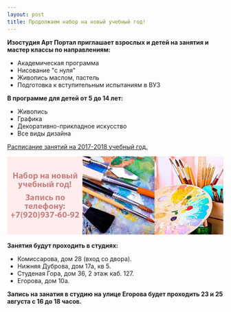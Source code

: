 ```yaml
---
layout: post
title: Продолжаем набор на новый учебный год!
---
```

<p style="font-weight: bold;">Изостудия Арт Портал приглашает взроcлых и детей на занятия и мастер классы по направлениям:</p>
<ul>
	<li>Академическая программа</li>
	<li>Hисование "с нуля"</li>
	<li>Живопись маслом, пастель</li>
	<li>Подготовка к вступительным испытаниям в ВУЗ</li>
</ul>
<p style="font-weight: bold;">В программе для детей от 5 до 14 лет:</p>
<ul>
	<li>Живопись</li>
	<li>Графика</li>
	<li>Декоративно-прикладное искусство</li>
	<li>Все виды дизайна</li>
</ul>
<p><a href="/schedule/">Расписание занятий на 2017-2018 учебный год.</a></p>
<p style="text-align: center;"><img src="/img/post/2016-07-15/new-season.jpg" alt="Арт Портал новый учебный год"></p>
<p style="font-weight: bold;">Занятия будут проходить в студиях:</p>
<ul>
	<li>Комиссарова, дом 28 (вход со двора).</li>
	<li>Нижняя Дуброва, дом 17а, кв 5.</li>
	<li>Студеная Гора, дом 36, 2 этаж каб. 127.</li>
	<li>Егорова, дом 10а.</li>
</ul>
<p style="font-weight: bold;">Запись на занатия в студию на улице Егорова будет проходить 23 и 25 августа с 16 до 18 часов.</p>



